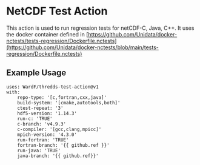 # NetCDF Test Action

This action is used to run regression tests for netCDF-C, Java, C++. It uses the docker container defined in [https://github.com/Unidata/docker-nctests/tests-regression/Dockerfile.nctests](https://github.com/Unidata/docker-nctests/blob/main/tests-regression/Dockerfile.nctests)

## Example Usage

```
uses: WardF/thredds-test-action@v1
with:
    repo-type: '[c,fortran,cxx,java]'
    build-system: '[cmake,autotools,both]'
    ctest-repeat: '3'
    hdf5-version: '1.14.3'
    run-c: 'TRUE'
    c-branch: 'v4.9.3'
    c-compiler: '[gcc,clang,mpicc]'
    mpich-version: '4.3.0'
    run-fortran: 'TRUE'
    fortran-branch: '{{ github.ref }}'
    run-java: 'TRUE'
    java-branch: '{{ github.ref}}'
